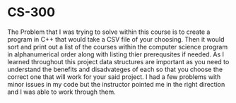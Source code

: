 # CS-300

The Problem that I was trying to solve within this course is to create a program in C++ that would take a CSV file of your choosing. Then it would sort and print out a list of the courses within the computer science program in alphanumerical order along with listing thier prerequsites if needed. As I learned throughout this project data structures are important as you need to understand the benefits and disadvateges of each so that you choose the correct one that will work for your said project. I had a few problems with minor issues in my code but the instructor pointed me in the right direction and I was able to work through them. 
